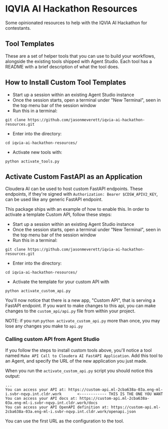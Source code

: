 # IQVIA AI Hackathon Resources

Some opinionated resources to help with the IQVIA AI Hackathon for contestants.

## Tool Templates

These are a set of helper tools that you can use to build your workflows, alongside the existing tools shipped with Agent Studio. Each tool has a README with a brief description of what the tool does.

## How to Install Custom Tool Templates

* Start up a session within an existing Agent Studio instance
* Once the session starts, open a terminal under "New Terminal", seen in the top menu bar of the session window
* Run this in a terminal:

```
git clone https://github.com/jasonmeverett/iqvia-ai-hackathon-resources.git
```

* Enter into the directory:

```
cd iqvia-ai-hackathon-resources/
```

* Activate new tools with:

```
python activate_tools.py
```


## Activate Custom FastAPI as an Application

Cloudera AI can be used to host custom FastAPI endpoints. These endpoints, if they're signed with `Authorization: Bearer $CDSW_APIV2_KEY`, can be used like any generic FastAPI endpoint.

This package ships with an example of how to enable this. In order to activate a template Custom API, follow these steps:

* Start up a session within an existing Agent Studio instance
* Once the session starts, open a terminal under "New Terminal", seen in the top menu bar of the session window
* Run this in a terminal:

```
git clone https://github.com/jasonmeverett/iqvia-ai-hackathon-resources.git
```

* Enter into the directory:

```
cd iqvia-ai-hackathon-resources/
```

* Activate the template for your custom API with

```
python activate_custom_api.py
```

You'll now notice that there is a new app, "Custom API", that is serving a FastAPI endpoint. If you want to make changes to this api, you can make changes to the `custom_api/api.py` file from within your project.

NOTE: if you run `python activate_custom_api.py` more than once, you may lose any changes you make to `api.py`

### Calling custom API from Agent Studio

If you follow the steps to install custom tools above, you'll notice a tool named `Make API Call to Cloudera AI FastAPI Application`. Add this tool to an Agent, and specify the URL of the new application you just made.

When you run the `activate_custom_api.py` script you should notice this output:

```
...
You can access your API at: https://custom-api.ml-2cba638a-03a.eng-ml-i.svbr-nqvp.int.cldr.work       <------------ THIS IS THE ONE YOU WANT
You can access your API docs at: https://custom-api.ml-2cba638a-03a.eng-ml-i.svbr-nqvp.int.cldr.work/docs
You can access your API OpenAPI definition at: https://custom-api.ml-2cba638a-03a.eng-ml-i.svbr-nqvp.int.cldr.work/openapi.json
```

You can use the first URL as the configuration to the tool.